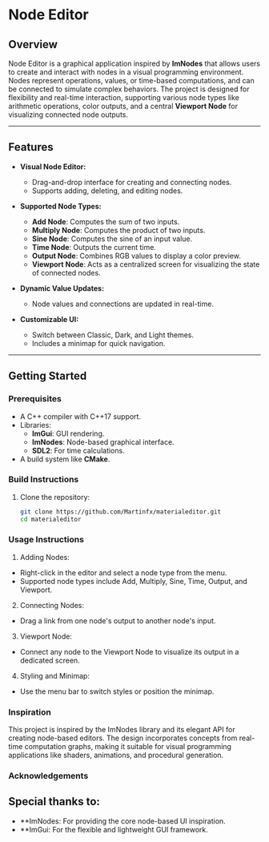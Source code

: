 # Node Editor

## Overview

Node Editor is a graphical application inspired by **ImNodes** that allows users to create and interact with nodes in a visual programming environment. 
Nodes represent operations, values, or time-based computations, and can be connected to simulate complex behaviors. 
The project is designed for flexibility and real-time interaction, supporting various node types like arithmetic operations, 
color outputs, and a central **Viewport Node** for visualizing connected node outputs.

---

## Features

- **Visual Node Editor:**
  - Drag-and-drop interface for creating and connecting nodes.
  - Supports adding, deleting, and editing nodes.

- **Supported Node Types:**
  - **Add Node**: Computes the sum of two inputs.
  - **Multiply Node**: Computes the product of two inputs.
  - **Sine Node**: Computes the sine of an input value.
  - **Time Node**: Outputs the current time.
  - **Output Node**: Combines RGB values to display a color preview.
  - **Viewport Node**: Acts as a centralized screen for visualizing the state of connected nodes.

- **Dynamic Value Updates:**
  - Node values and connections are updated in real-time.

- **Customizable UI:**
  - Switch between Classic, Dark, and Light themes.
  - Includes a minimap for quick navigation.

---

## Getting Started

### Prerequisites

- A C++ compiler with C++17 support.
- Libraries:
  - **ImGui**: GUI rendering.
  - **ImNodes**: Node-based graphical interface.
  - **SDL2**: For time calculations.
- A build system like **CMake**.

### Build Instructions

1. Clone the repository:
   ```bash
   git clone https://github.com/Martinfx/materialeditor.git
   cd materialeditor

### Usage Instructions

1. Adding Nodes:
 - Right-click in the editor and select a node type from the menu.
 - Supported node types include Add, Multiply, Sine, Time, Output, and Viewport.

2. Connecting Nodes:
 - Drag a link from one node's output to another node's input.

3. Viewport Node:
 - Connect any node to the Viewport Node to visualize its output in a dedicated screen.

4. Styling and Minimap:
 - Use the menu bar to switch styles or position the minimap.

### Inspiration
This project is inspired by the ImNodes library and its elegant API for creating node-based editors. 
The design incorporates concepts from real-time computation graphs, 
making it suitable for visual programming applications like shaders, animations, and procedural generation.

### Acknowledgements

## Special thanks to:

 - **ImNodes: For providing the core node-based UI inspiration.
 - **ImGui: For the flexible and lightweight GUI framework.
